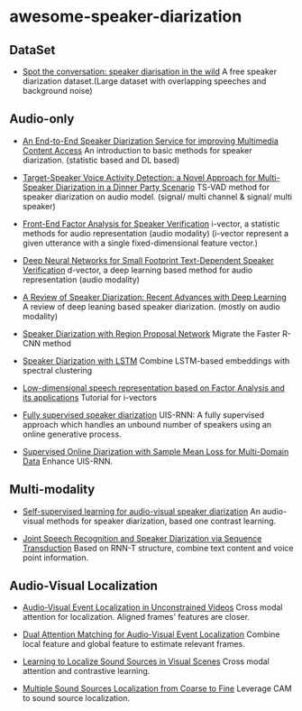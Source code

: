# awesome-speaker-diarization
## DataSet
- [Spot the conversation: speaker diarisation in the wild](https://arxiv.org/abs/2007.01216)
A free speaker diarization dataset.(Large dataset with overlapping speeches and background noise)
## Audio-only
- [An End-to-End Speaker Diarization Service for improving Multimedia Content Access](https://nem-initiative.org/wp-content/uploads/2020/07/1-4-an_end_to_end_speaker_diarization_service_for_improving_multimedia_content_access.pdf)
An introduction to basic methods for speaker diarization. (statistic based and DL based)

- [Target-Speaker Voice Activity Detection: a Novel Approach for Multi-Speaker Diarization in a Dinner Party Scenario](https://arxiv.org/abs/2005.07272)
TS-VAD method for speaker diarization on audio model. (signal/ multi channel & signal/ multi speaker)

- [Front-End Factor Analysis for Speaker Verification](https://ieeexplore.ieee.org/abstract/document/5545402/)
i-vector, a statistic methods for audio representation (audio modality) (i-vector represent a given utterance with a single fixed-dimensional feature vector.)

- [Deep Neural Networks for Small Footprint Text-Dependent Speaker Verification](https://ieeexplore.ieee.org/abstract/document/6854363)
d-vector, a deep learning based method for audio representation (audio modality)

- [A Review of Speaker Diarization: Recent Advances with Deep Learning](https://arxiv.org/abs/2101.09624)
A review of deep leaning based speaker diarization. (mostly on audio modality)

- [Speaker Diarization with Region Proposal Network](https://arxiv.org/abs/2002.06220)
Migrate the Faster R-CNN method


- [Speaker Diarization with LSTM](https://arxiv.org/abs/1710.10468) 
Combine LSTM-based embeddings with spectral clustering


- [Low-dimensional speech representation based on Factor Analysis and its applications](http://people.csail.mit.edu/sshum/talks/ivector_tutorial_interspeech_27Aug2011.pdf) 
Tutorial for i-vectors


- [Fully supervised speaker diarization](https://ieeexplore.ieee.org/abstract/document/8683892) 
UIS-RNN: A fully supervised approach which handles an unbound number of speakers using an online generative process.

- [Supervised Online Diarization with Sample Mean Loss for Multi-Domain Data](https://ieeexplore.ieee.org/abstract/document/9053477) 
Enhance UIS-RNN.




## Multi-modality
- [Self-supervised learning for audio-visual speaker diarization](https://ieeexplore.ieee.org/abstract/document/9054376)
An audio-visual methods for speaker diarization, based one contrast learning.

- [Joint Speech Recognition and Speaker Diarization via Sequence Transduction](https://arxiv.org/abs/1907.05337)
Based on RNN-T structure, combine text content and voice point information.



 ## Audio-Visual Localization
 - [Audio-Visual Event Localization in Unconstrained Videos](https://openaccess.thecvf.com/content_ECCV_2018/html/Yapeng_Tian_Audio-Visual_Event_Localization_ECCV_2018_paper.html)
 Cross modal attention for localization. Aligned frames' features are closer.
 
 - [Dual Attention Matching for Audio-Visual Event Localization](https://openaccess.thecvf.com/content_ICCV_2019/html/Wu_Dual_Attention_Matching_for_Audio-Visual_Event_Localization_ICCV_2019_paper.html)
 Combine local feature and global feature to estimate relevant frames.
 
 - [Learning to Localize Sound Sources in Visual Scenes](https://openaccess.thecvf.com/content_cvpr_2018/html/Senocak_Learning_to_Localize_CVPR_2018_paper.html)
Cross modal attention and contrastive learning. 

- [Multiple Sound Sources Localization from Coarse to Fine](https://link.springer.com/content/pdf/10.1007/978-3-030-58565-5_18.pdf)
Leverage CAM to sound source localization.
 

